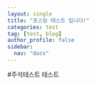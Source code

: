 ```yaml
---
layout: single
title: "포스팅 테스트 입니다!"
categories: test
tag: [test, blog]
author_profile: false
sidebar:
  nav: "docs"
---
```


#주석테스트
테스트
